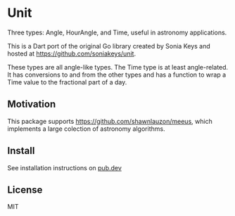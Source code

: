 # Unit

Three types: Angle, HourAngle, and Time, useful in astronomy applications.

This is a Dart port of the original Go library created by Sonia Keys and hosted at
https://github.com/soniakeys/unit. 

These types are all angle-like types.  The Time type is at least angle-related.
It has conversions to and from the other types and has a function to wrap a
Time value to the fractional part of a day.

## Motivation

This package supports https://github.com/shawnlauzon/meeus, which implements a large colection of
astronomy algorithms.

## Install

See installation instructions on [pub.dev](https://pub.dev/packages/unit#-installing-tab-)

## License

MIT